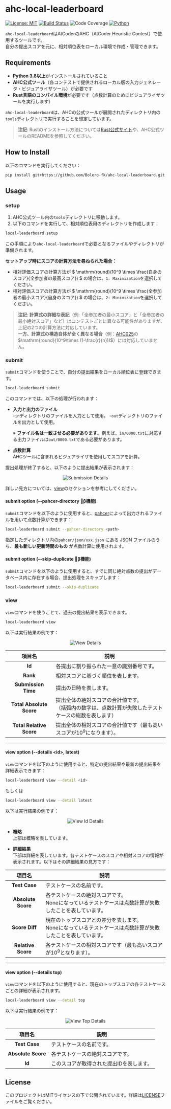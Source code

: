 # ahc-local-leaderboard
[![License: MIT](https://img.shields.io/badge/License-MIT-yellow.svg)](https://opensource.org/licenses/MIT) [![Build Status](https://github.com/Bolero-fk/ahc-local-leaderboard/actions/workflows/test.yml/badge.svg)](https://github.com/Bolero-fk/ahc-local-leaderboard/actions) ![Code Coverage](https://raw.githubusercontent.com/Bolero-fk/ahc-local-leaderboard/_xml_coverage_reports/data/main/badge.svg) [![Python](https://img.shields.io/badge/python-3.10-blue.svg)](https://www.python.org/downloads/release/python-3100/)

`ahc-local-leaderboard`はAtCoderのAHC（AtCoder Heuristic Contest）で使用するツールです。  
自分の提出スコアを元に、相対順位表をローカル環境で作成・管理できます。

## Requirements

- **Python 3.8以上**がインストールされていること
- **AHC公式ツール**（各コンテストで提供されるローカル版の入力ジェネレータ・ビジュアライザツール）が必要です
- **Rust言語のコンパイル環境**が必要です（点数計算のためにビジュアライザツールを実行します）

`ahc-local-leaderboard`は、AHCの公式ツールが展開されたディレクトリ内の`tools`ディレクトリで実行することを想定しています。

> **注記**: Rustのインストール方法については[Rust公式サイト](https://www.rust-lang.org/ja/tools/install)や、AHC公式ツールのREADMEを参照してください。

## How to Install

以下のコマンドを実行してください：
```bash
pip install git+https://github.com/Bolero-fk/ahc-local-leaderboard.git
```

## Usage
### setup
1. AHC公式ツール内の`tools`ディレクトリに移動します。
2. 以下のコマンドを実行して、相対順位表用のディレクトリを作成します：
```bash
local-leaderboard setup
```
この手順により`ahc-local-leaderboard`で必要となるファイルやディレクトリが準備されます。

**セットアップ時にスコアの計算方法を尋ねられた場合：**

- 相対評価スコアの計算方法が $` \mathrm{round}(10^9 \times \frac{自身のスコア}{全参加者の最高スコア}) `$ の場合は、`1: Maximization`を選択してください。
- 相対評価スコアの計算方法が $` \mathrm{round}(10^9 \times \frac{全参加者の最小スコア}{自身のスコア}) `$ の場合は、`2: Minimization`を選択してください。

> **注記**: **計算式の詳細な表記**（例:「全参加者の最小スコア」と「全参加者の最小絶対スコア」など）はコンテストごとに異なる可能性がありますが、上記の2つの計算方法に対応しています。  
**一方、計算式の構造自体が全く異なる場合**（例：[AHC025](https://atcoder.jp/contests/ahc025/tasks/ahc025_a)の$`\mathrm{round}(10^9\times (1-\frac{r}{n}))`$）には対応していません。

### submit
`submit`コマンドを使うことで、自分の提出結果をローカル順位表に登録できます。
```bash
local-leaderboard submit
```

このコマンドでは、以下の処理が行われます：
- **入力と出力のファイル**  
  -`in`ディレクトリのファイルを入力として使用。
  -`out`ディレクトリのファイルを出力として使用。  
  
  ※ **ファイル名は一致させる必要があります**。例えば、`in/0000.txt`に対応する出力ファイルは`out/0000.txt`である必要があります。

- **点数計算**  
  AHCツールに含まれるビジュアライザを使用してスコアを計算。

提出処理が終了すると、以下のように提出結果が表示されます：

<div align="center">
<img src="./images/submit.png" alt="Submission Details">
</div>


詳しい見方については、[view](#view)のセクションを参考にしてください。

#### submit option (--pahcer-directory 🧪β機能)
`submit`コマンドを以下のように使用すると、[pahcer](https://github.com/terry-u16/pahcer)によって出力されるファイルを用いて点数計算ができます：
```bash
local-leaderboard submit --pahcer-directory <path>
```
指定したディレクトリ内の`pahcer/json/xxx.json` にある JSON ファイルのうち、**最も新しい更新時間のもの** が点数計算に使用されます。

#### submit option (--skip-duplicate 🧪β機能)
`submit`コマンドを以下のように使用すると、すでに同じ絶対点数の提出がデータベース内に存在する場合、提出処理をスキップします：
```bash
local-leaderboard submit --skip-duplicate
```

### view
`view`コマンドを使うことで、過去の提出結果を表示できます。
```bash
local-leaderboard view
```

以下は実行結果の例です：
<div align="center">
<img src="./images/view.png" alt="View Details">
</div>

| 項目名 | 説明|
|:-:|-|
| **Id**| 各提出に割り振られた一意の識別番号です。|
|**Rank**|相対スコアに基づく順位を表します。|
|**Submission Time**|提出の日時を表します。|
|**Total Absolute Score**|提出全体の絶対スコアの合計値です。<br>（括弧内の数字は、点数計算が失敗したテストケースの総数を表します）|
|**Total Relative Score**|提出全体の相対スコアの合計値です（最も高いスコアが$`10^9`$になります）。|

---
#### view option (--details \<id\>, latest)
`view`コマンドを以下のように使用すると、特定の提出結果や最新の提出結果を詳細表示できます：
```bash
local-leaderboard view --detail <id>
```
もしくは
```bash
local-leaderboard view --detail latest
```

以下は実行結果の例です：
<div align="center">
<img src="./images/view_detail_id.png" alt="View Id Details">
</div>


- **概略**\
  上部は概略を表しています。

- **詳細結果**\
  下部は詳細を表しています。各テストケースのスコアや相対スコアの情報が表示されます。以下はその詳細結果の見方です：

| 項目名| 説明|
| :-: | - |
| **Test Case**|テストケースの名前です。|
|**Absolute Score**|各テストケースの絶対スコアです。<br>Noneになっているテストケースは点数計算が失敗したことを表しています。|
|**Score Diff**|現在のトップスコアとの差分を表します。<br>Noneになっているテストケースは点数計算が失敗したことを表しています。|
|**Relative Score**|各テストケースの相対スコアです（最も高いスコアが$`10^9`$となります）。|

---
#### view option (--details top)
`view`コマンドを以下のように使用すると、現在のトップスコアの各テストケースごとの詳細が表示されます。

```bash
local-leaderboard view --detail top
```

以下は実行結果の例です：
<div align="center">
<img src="./images/view_detail_top.png" alt="View Top Details">
</div>

| 項目名| 説明|
| :-: | - |
| **Test Case**|テストケースの名前です。|
|**Absolute Score**|各テストケースの絶対スコアです。|
|**Id**|このスコアが取得された提出IDを表します。|


## License
このプロジェクトはMITライセンスの下で公開されています。詳細は[LICENSE](./LICENSE)ファイルをご覧ください。
